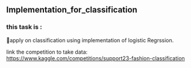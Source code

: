 ## Implementation_for_classification
### this task is :
🔘apply on classification using implementation of logistic Regrssion.

 link the competition to take data:<br />
 https://www.kaggle.com/competitions/support23-fashion-classification

